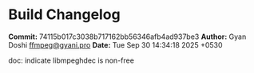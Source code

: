 # Build Changelog

**Commit:** 74115b017c3038b717162bb56346afb4ad937be3
**Author:** Gyan Doshi <ffmpeg@gyani.pro>
**Date:** Tue Sep 30 14:34:18 2025 +0530

doc: indicate libmpeghdec is non-free

